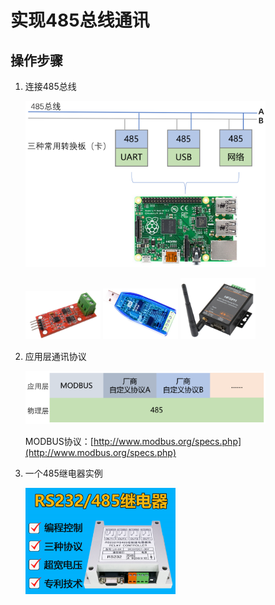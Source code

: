 # 实现485总线通讯

## 操作步骤
1. 连接485总线

    <img src="images/485structure.png" width="80%">

    <img src="images/transfer1.png" width="25%"> <img src="images/transfer2.png" width="25%"> <img src="images/transfer3.png" width="25%">

2. 应用层通讯协议

    <img src="images/protocol.png" width="80%">

    MODBUS协议：[http://www.modbus.org/specs.php](http://www.modbus.org/specs.php)

3. 一个485继电器实例

    <img src="images/relay.png" width="50%">
